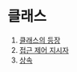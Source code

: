 # 클래스

  1. [클래스의 등장](https://github.com/Nighthom/Files/tree/main/Study/C++/Class/%ED%81%B4%EB%9E%98%EC%8A%A4%EC%9D%98%20%EB%93%B1%EC%9E%A5)
  2. [접근 제어 지시자]()
  3. [상속]()
